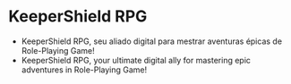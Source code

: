 # KeeperShield RPG
- KeeperShield RPG, seu aliado digital para mestrar aventuras épicas de Role-Playing Game!
- KeeperShield RPG, your ultimate digital ally for mastering epic adventures in Role-Playing Game!
